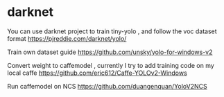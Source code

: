 # darknet

You can use darknet  project to train tiny-yolo , and follow the voc dataset format 
 https://pjreddie.com/darknet/yolo/

Train own dataset guide
https://github.com/unsky/yolo-for-windows-v2
 
Convert weight to caffemodel , currently I try to add training code on my local caffe
https://github.com/eric612/Caffe-YOLOv2-Windows

Run caffemodel on NCS 
https://github.com/duangenquan/YoloV2NCS﻿
